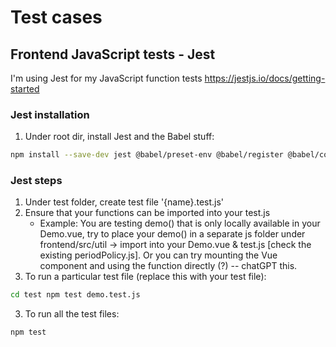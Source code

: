 # Test cases

## Frontend JavaScript tests - Jest

I'm using Jest for my JavaScript function tests
https://jestjs.io/docs/getting-started

### Jest installation
1. Under root dir, install Jest and the Babel stuff:
```sh
npm install --save-dev jest @babel/preset-env @babel/register @babel/core babel-jest 
```

### Jest steps
1. Under test folder, create test file '{name}.test.js'
2. Ensure that your functions can be imported into your test.js
   - Example: You are testing demo() that is only locally available in your Demo.vue, try to place your demo() in a separate js folder under frontend/src/util -> import into your Demo.vue & test.js [check the existing periodPolicy.js]. Or you can try mounting the Vue component and using the function directly (?) -- chatGPT this.
4. To run a particular test file (replace this with your test file):
```sh
cd test npm test demo.test.js
```
3. To run all the test files:
```sh
npm test
```
